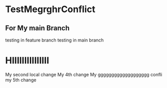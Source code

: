 # TestMegrghrConflict
## For My main Branch
testing in feature branch
testing in main branch
# HIIIIIIIIIIIIIII

My second local change
My 4th change
My ggggggggggggggggggg confli
my 5th change
